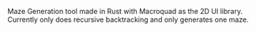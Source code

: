 Maze Generation tool made in Rust with Macroquad as the 2D UI library.
Currently only does recursive backtracking and only generates one maze.
